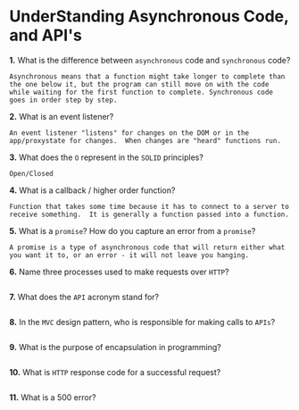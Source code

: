 # UnderStanding Asynchronous Code, and API's

**1.** What is the difference between `asynchronous` code and `synchronous` code?
<!-- enter you answer in the space below -->
```
Asynchronous means that a function might take longer to complete than the one below it, but the program can still move on with the code while waiting for the first function to complete. Synchronous code goes in order step by step.
```
**2.** What is an event listener?
<!-- enter you answer in the space below -->
```
An event listener "listens" for changes on the DOM or in the app/proxystate for changes.  When changes are "heard" functions run.
```
**3.** What does the `O` represent in the `SOLID` principles?
<!-- enter you answer in the space below -->
```
Open/Closed
```
**4.** What is a callback / higher order function?
<!-- enter you answer in the space below -->
```
Function that takes some time because it has to connect to a server to receive something.  It is generally a function passed into a function.
```
**5.** What is a `promise`? How do you capture an error from a `promise`?
<!-- enter you answer in the space below -->
```
A promise is a type of asynchronous code that will return either what you want it to, or an error - it will not leave you hanging.  
```
**6.** Name three processes used to make requests over `HTTP`?
<!-- enter you answer in the space below -->
```

```
**7.** What does the `API` acronym stand for?
<!-- enter you answer in the space below -->
```

```
**8.** In the `MVC` design pattern, who is responsible for making calls to `APIs`?
<!-- enter you answer in the space below -->
```

```
**9.** What is the purpose of encapsulation in programming?
<!-- enter you answer in the space below -->
```

```
**10.** What is `HTTP` response code for a successful request?
<!-- enter you answer in the space below -->
```

```
**11.** What is a 500 error?
<!-- enter you answer in the space below -->
```

```